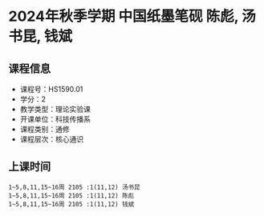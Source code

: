 # 2024年秋季学期 中国纸墨笔砚 陈彪, 汤书昆, 钱斌






## 课程信息

- 课程号：HS1590.01
- 学分：2
- 教学类型：理论实验课
- 开课单位：科技传播系
- 课程类别：通修
- 课程层次：核心通识

## 上课时间

```
1~5,8,11,15~16周 2105 :1(11,12) 汤书昆
1~5,8,11,15~16周 2105 :1(11,12) 陈彪
1~5,8,11,15~16周 2105 :1(11,12) 钱斌
```

